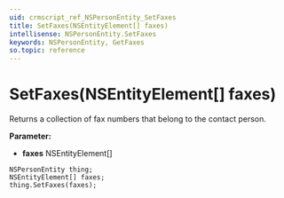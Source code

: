 ```yaml
---
uid: crmscript_ref_NSPersonEntity_SetFaxes
title: SetFaxes(NSEntityElement[] faxes)
intellisense: NSPersonEntity.SetFaxes
keywords: NSPersonEntity, GetFaxes
so.topic: reference
---
```


# SetFaxes(NSEntityElement[] faxes)

Returns a collection of fax numbers that belong to the contact person.

**Parameter:** 
* **faxes** NSEntityElement[]

```crmscript
NSPersonEntity thing;
NSEntityElement[] faxes;
thing.SetFaxes(faxes);
```

